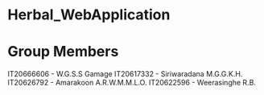 # Herbal_WebApplication
# Group Members
 IT20666606 - W.G.S.S Gamage
 IT20617332 - Siriwaradana M.G.G.K.H.
 IT20626792 - Amarakoon A.R.W.M.M.L.O.
 IT20622596 - Weerasinghe R.B.
